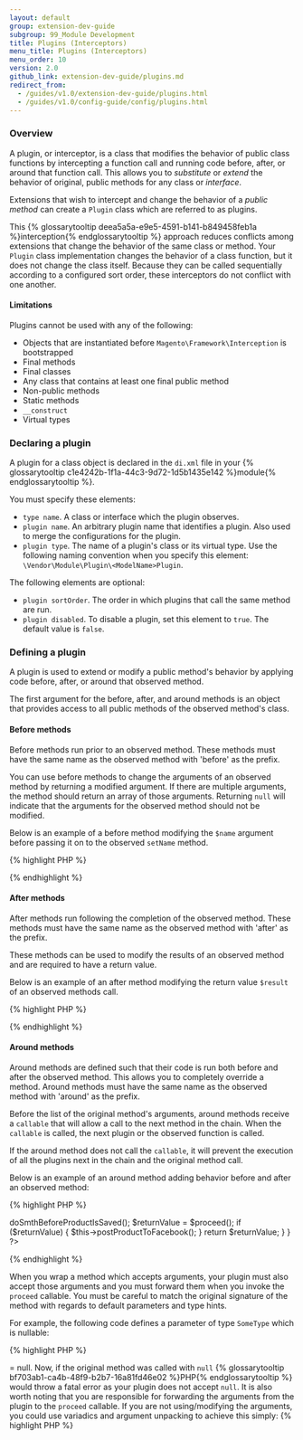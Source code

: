 ```yaml
---
layout: default
group: extension-dev-guide
subgroup: 99_Module Development
title: Plugins (Interceptors)
menu_title: Plugins (Interceptors)
menu_order: 10
version: 2.0
github_link: extension-dev-guide/plugins.md
redirect_from:
  - /guides/v1.0/extension-dev-guide/plugins.html
  - /guides/v1.0/config-guide/config/plugins.html
---
```


### Overview
A plugin, or interceptor, is a class that modifies the behavior of public class functions by intercepting a function call and running code before, after, or around that function call. This allows you to *substitute* or *extend* the behavior of original, public methods for any class or *interface*.

Extensions that wish to intercept and change the behavior of a *public method* can create a `Plugin` class which are referred to as plugins.

This {% glossarytooltip deea5a5a-e9e5-4591-b141-b849458feb1a %}interception{% endglossarytooltip %} approach reduces conflicts among extensions that change the behavior of the same class or method. Your `Plugin` class implementation changes the behavior of a class function, but it does not change the class itself. Because they can be called sequentially according to a configured sort order, these interceptors do not conflict with one another.

#### Limitations

Plugins cannot be used with any of the following:

* Objects that are instantiated before `Magento\Framework\Interception` is bootstrapped
* Final methods
* Final classes
* Any class that contains at least one final public method
* Non-public methods
* Static methods
* `__construct`
* Virtual types

### Declaring a plugin

A plugin for a class object is declared in the <code>di.xml</code> file in your {% glossarytooltip c1e4242b-1f1a-44c3-9d72-1d5b1435e142 %}module{% endglossarytooltip %}.

You must specify these elements:

* `type name`. A class or interface which the plugin observes.
* `plugin name`. An arbitrary plugin name that identifies a plugin. Also used to merge the configurations for the plugin.
* `plugin type`. The name of a plugin's class or its virtual type. Use the following naming convention when you specify this element: `\Vendor\Module\Plugin\<ModelName>Plugin`.

The following elements are optional:

* `plugin sortOrder`. The order in which plugins that call the same method are run.
* `plugin disabled`. To disable a plugin, set this element to `true`. The default value is `false`.

### Defining a plugin
A plugin is used to extend or modify a public method's behavior by applying code before, after, or around that observed method.

The first argument for the before, after, and around methods is an object that provides access to all public methods of the observed method's class.

#### Before methods
Before methods run prior to an observed method. These methods must have the same name as the observed method with 'before' as the prefix.

You can use before methods to change the arguments of an observed method by returning a modified argument. If there are multiple arguments, the method should return an array of those arguments. Returning `null` will indicate that the arguments for the observed method should not be modified.

Below is an example of a before method modifying the `$name` argument before passing it on to the observed `setName` method.

{% highlight PHP %}
<?php

namespace My\Module\Plugin;

class ProductPlugin
{
    public function beforeSetName(\Magento\Catalog\Model\Product $subject, $name)
    {
        return ['(' . $name . ')'];
    }
}
?>
{% endhighlight %}

#### After methods
After methods run following the completion of the observed method. These methods must have the same name as the observed method with 'after' as the prefix.

These methods can be used to modify the results of an observed method and are required to have a return value.

Below is an example of an after method modifying the return value `$result` of an observed methods call.

{% highlight PHP %}
<?php

namespace My\Module\Plugin;

class ProductPlugin
{
    public function afterGetName(\Magento\Catalog\Model\Product $subject, $result)
    {
        return '|' . $result . '|';
    }
}
?>
{% endhighlight %}

#### Around methods
Around methods are defined such that their code is run both before and after the observed method. This allows you to completely override a method. Around methods must have the same name as the observed method with 'around' as the prefix.

Before the list of the original method's arguments, around methods receive a `callable` that will allow a call to the next method in the chain. When the `callable` is called, the next plugin or the observed function is called.

<div class="bs-callout bs-callout-warning">
  <p>If the around method does not call the <code>callable</code>, it will prevent the execution of all the plugins next in the chain and the original method call.</p>
</div>

Below is an example of an around method adding behavior before and after an observed method:

{% highlight PHP %}
<?php

namespace My\Module\Plugin;

class ProductPlugin
{
    public function aroundSave(\Magento\Catalog\Model\Product $subject, callable $proceed)
    {
        $this->doSmthBeforeProductIsSaved();
        $returnValue = $proceed();
        if ($returnValue) {
            $this->postProductToFacebook();
        }
        return $returnValue;
    }
}
?>
{% endhighlight %}

When you wrap a method which accepts arguments, your plugin must also accept those arguments and you must forward them when you invoke the <code>proceed</code> callable. You must be careful to match the original signature of the method with regards to default parameters and type hints.

For example, the following code defines a parameter of type <code>SomeType</code> which is nullable:

{% highlight PHP %}
<?php

namespace My\Module\Model;

class MyUtility
{
    public function save(SomeType $obj = null)
    {
        //do something
    }
}
{% endhighlight %}

If you wrapped this method with a plugin like below:

{% highlight PHP %}
<?php

namespace My\Module\Plugin;

class MyUtilityPlugin
{
    public function aroundSave(\My\Module\Model\MyUtility $subject, callable $proceed, SomeType $obj)
    {
      //do something
    }
}
{% endhighlight %}

Note the missing <code>= null</code>. Now, if the original method was called with <code>null</code> {% glossarytooltip bf703ab1-ca4b-48f9-b2b7-16a81fd46e02 %}PHP{% endglossarytooltip %} would throw a fatal error as your plugin does not accept <code>null</code>.

It is also worth noting that you are responsible for forwarding the arguments from the plugin to the <code>proceed</code> callable. If you are not using/modifying the arguments, you could use variadics and argument unpacking to achieve this simply:

{% highlight PHP %}
<?php

namespace My\Module\Plugin;

class MyUtilityPlugin
{
    public function aroundSave(\My\Module\Model\MyUtility $subject, callable $proceed, ...$args)
    {
      //do something
      $proceed(...$args);
    }
}
{% endhighlight %}

### Prioritizing plugins

The `sortOrder` property for plugins determine when their before, after, or around methods get called when several plugins are observing the same method.

The prioritization rules for ordering plugins:

* Prior to execution of the observed method, plugins will be executed from lowest to greatest `sortOrder`.

  * During each plugin execution, the current plugin's before method is executed first.
  * After the before plugin is executed, the current plugin's around method will wrap and execute the next plugin or observed method.

* Following the execution of the observed method, plugins will be executed from greatest to lowest `sortOrder`.

  * During each plugin execution, the current plugin will first finish executing its around method.
  * When the around method is complete, the plugin executes its after method before moving on to the next plugin.

**Example**

Given the following plugins observing the same method with the following properties:

|               | PluginA          | PluginB          | PluginC          |
| :-----------: | :--------------: | :--------------: | :--------------: |
| **sortOrder** | 10               | 20               | 30               |
| **before**    | beforeDispatch() | beforeDispatch() | beforeDispatch() |
| **around**    |                  | aroundDispatch() | aroundDispatch() |
| **after**     | afterDispatch()  | afterDispatch()  | afterDispatch()  |

The execution flow will be as follows:

  * `PluginA::beforeDispatch()`
  * `PluginB::beforeDispatch()`
  * `PluginB::aroundDispatch()` (Only the first half until `callable` is called)

    * `PluginC::beforeDispatch()`
    * `PluginC::aroundDispatch()` (Only the first half until `callable` is called)

      * `Action::dispatch()`

    * `PluginC::aroundDispatch()` (Only the second half after `callable` is called)
    * `PluginC::afterDispatch()`

  * `PluginB::aroundDispatch()` (Only the second half after `callable` is called)
  * `PluginB::afterDispatch()`
  * `PluginA::afterDispatch()`


### Configuration inheritance

All plugins added for interfaces and inherited classes will be added to classes that implement or inherit those classes and interfaces.

Plugins defined in the global scope will be applied when the system is in a specific area (i.e. frontend, backend, etc). These global plugin configuration can also be extended or overridden via an area's `di.xml`.

For example, the developer can disable a global plugin in the {% glossarytooltip 74d6d228-34bd-4475-a6f8-0c0f4d6d0d61 %}backend{% endglossarytooltip %} area by disabling it in the specific `di.xml` file for the backend area.

### Related topics

*  [Dependency injection]({{page.baseurl}}extension-dev-guide/depend-inj.html)
*  [Events and observers]({{page.baseurl}}extension-dev-guide/events-and-observers.html)

### Related information

* [The Plugin Integration Test Kata](http://vinaikopp.com/2016/03/07/04_the_plugin_integration_test_kata){:target="_blank"} by Magento contributor [Vinai Kopp](http://vinaikopp.com/blog/list){:target="_blank"}
* [The Around Interceptor Kata](http://vinaikopp.com/2016/02/22/03_the_around_interceptor_kata){:target="_blank"} by Magento contributor [Vinai Kopp](http://vinaikopp.com/blog/list){:target="_blank"}
